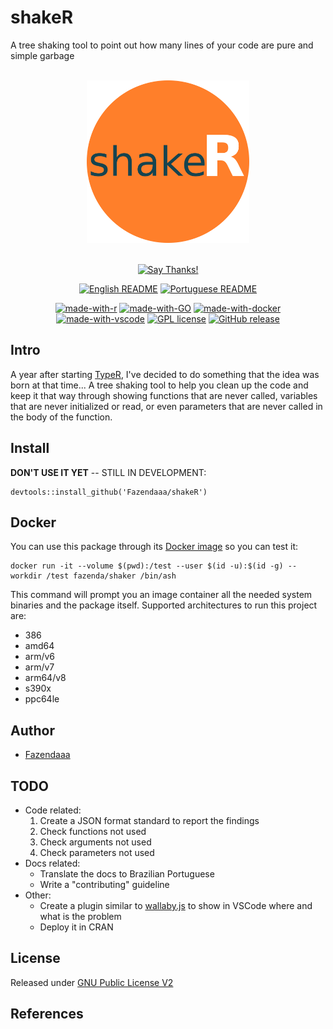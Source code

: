 # shakeR

A tree shaking tool to point out how many lines of your code are pure and simple garbage

<div align = "center">
<br>
<img src="./img/logo/logo.png" height=260>
<br>
<br>

[![Say Thanks!](https://img.shields.io/badge/Say%20Thanks-!-1EAEDB.svg?longCache=true&style=for-the-badge)](https://saythanks.io/to/lucas.carotta%40outlook.com)

[![English README](https://img.shields.io/badge/Language-EN-blue.svg?longCache=true&style=for-the-badge)](./README.md)
[![Portuguese README](https://img.shields.io/badge/Linguagem-PT-green.svg?longCache=true&style=for-the-badge)](./README.pt-br.md)

[![made-with-r](https://img.shields.io/badge/Made%20with-R-1f425f.svg?style=flat-square)](https://www.r-project.org/)
[![made-with-GO](https://img.shields.io/badge/Made%20with-GO-299684.svg?style=flat-square)](https://golang.org/)
[![made-with-docker](https://img.shields.io/badge/Made%20with-Docker-important?style=flat-square)](https://www.docker.com/)
[![made-with-vscode](https://img.shields.io/badge/made%20with-vscode-blueviolet?style=flat-square)](https://code.visualstudio.com/)
[![GPL license](https://img.shields.io/badge/License-GPL-blue.svg?style=flat-square)](https://github.com/Fazendaaa/shakeR/LICENSE.html)
[![GitHub release](https://img.shields.io/github/release/Fazendaaa/shakeR.svg?style=flat-square)](https://github.com/Fazendaaa/shakeR/releases/)

</div>

## Intro

A year after starting [TypeR](https://github.com/Fazendaaa/TypeR), I've decided to do something that the idea was born at that time... A tree shaking tool to help you clean up the code and keep it that way through showing functions that are never called, variables that are never initialized or read, or even parameters that are never called in the body of the function.

## Install

**DON'T USE IT YET** -- STILL IN DEVELOPMENT:

```shell
devtools::install_github('Fazendaaa/shakeR')
```

## Docker

You can use this package through its [Docker image](https://hub.docker.com/repository/docker/fazenda/shaker) so you can test it:

```shell
docker run -it --volume $(pwd):/test --user $(id -u):$(id -g) --workdir /test fazenda/shaker /bin/ash
```

This command will prompt you an image container all the needed system binaries and the package itself. Supported architectures to run this project are:

- 386
- amd64
- arm/v6
- arm/v7
- arm64/v8
- s390x
- ppc64le

## Author

- [Fazendaaa](https://github.com/Fazendaaa)

## TODO

- Code related:
  1. Create a JSON format standard to report the findings
  2. Check functions not used
  3. Check arguments not used
  4. Check parameters not used
- Docs related:
  - Translate the docs to Brazilian Portuguese
  - Write a "contributing" guideline
- Other:
  - Create a plugin similar to [wallaby.js](https://wallabyjs.com/) to show in VSCode where and what is the problem
  - Deploy it in CRAN

## License

Released under [GNU Public License V2](./LICENSE)

## References
